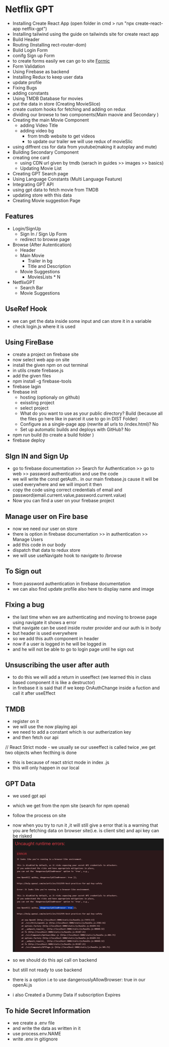 # Netflix GPT 

- Installing Create React App (open folder in cmd > run "npx create-react-app netflix-gpt")
- Installing tailwind using the guide on tailwinds site for create react app
- Build Header
- Routing (Installing rect-router-dom)
- Build Login Form
- conifg Sign up Form 
- to create forms easily we can go to site 
    [Formic](https://formik.org/)
- Form Validation
- Using Firebase as backend
- Installing Redux to keep user data
- update profile
- Fixing Bugs 
- adding constants 
- Using TMDB Database for movies
- put the data in store (Creating MovieSlice)
- create custom hooks for fetching and adding on redux
- dividing our browse to two components(Main maovie and Secondary )
- Creating the main Movie Component
    - adding Video Title 
    - adding video bg
        - from tmdb website to get videos
        - to update our trailer we will use redux of movieSlic
- using diffrent css for data from youtube(making it autoplay and mute)
- Building Secondary Component
- creating one card
    - using CDN url given by tmdb (serach in guides >> images >> basics)
    - Updating Movie List
- Creating GPT Search page 
- Using Language Constants (Multi Language Feature)
- Integrating GPT API
- using gpt data to fetch movie from TMDB
- updating store with this data
- Creating Movie suggestion Page 


## Features
- Login/SignUp
    - Sign In / Sign Up Form
    - redirect to browse page
- Browse (After Autentication)
    - Header 
    - Main Movie 
        - Trailer in bg
        - Title and Description
    - Movie Suggestions 
        - MoviesLists * N
- NetflixGPT
    - Search Bar
    - Movie Suggestions


## UseRef Hook
- we can get the data inside some input and can store it in a variable 
- check login.js where it is used

## Using FireBase 
- create a project on firebase site 
- now select web app on site
- install the given npm on out terminal
- in utils create firebase.js 
- add the given files
- npm install -g firebase-tools
- firebase lagin 
- firebase init
    - hosting (optionaly on github)
    - exissting project
    - select project
    - What do you want to use as your public directory? Build (because all the files go here like in parcel it use to go in DIST Folder)
    - Configure as a single-page app (rewrite all urls to /index.html)? No
    - Set up automatic builds and deploys with GitHub? No
- npm run build (to create a build folder )
- firebase deploy

## SIgn IN and Sign Up
- go to firebase documentation >> Search for Authentication >> go to web >> password authentication and use the code
- we will write the const getAuth.. in our main firebase.js cause it will be used everywhere and we will import it then 
- copy the code using correct credentials of email and password(email.current.value,password.current.value)
- Now you can find a user on your firebase project 

## Manage user on Fire base
- now we need our user on store 
- there is option in firebase documentation >> in authentication >> Manage Users
- add this code in our body
- dispatch that data to redux store 
- we will use useNavigate hook to navigate to /browse

## To Sign out
- from password authentication in firebase documentation
- we can also find update profile also here to display name and image 

## FIxing a bug 
- the last time when we are authenticating and moviing to browse page using navigate it shows a error 
- that navigate can be used inside router provider and our auth is in body
- but header is used everywhere
- so we add this auth component in header 
- now if a user is logged in he will be logged in 
- and he will not be able to go to login page until he sign out


## Unsuscribing the user after auth
- to do this we will add a return in useeffect (we learned this in class based component it is like a destructor)
- in firebase it is said that if we keep OnAuthChange inside a fuction and call it after useEffect

## TMDB
- register on it
- we will use the now playing api
- we need to add a constant which is our autherization key
- and then fetch our api

// React Strict mode - we usually se our useeffect is called twice ,we get two objects when fecthing is done 
- this is because of react strict mode in index .js 
- this will only happen in our local

## GPT Data
- we used gpt api 
- which we get from the npm site (search for npm openai)
- follow the process on site

- now when you try to run it ,it will still give a error that is a warning that you are fetching data on browser site(i.e. is client site) and api key can be risked 
![Error](./Notes/Screenshot%202024-03-30%20174453.png)
- so we should do this api call on backend
- but still not ready to use backend 
- there is a option i.e to use  dangerouslyAllowBrowser: true in our openAi.js
- i also Created a Dummy Data if subscription Expires


## To hide Secret Information 
- we create a .env file
- and write the data as written in it 
- use process.env.NAME
- write .env in gitignore

